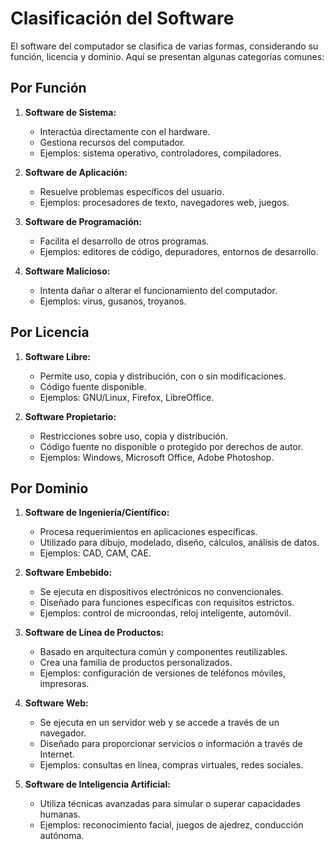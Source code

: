 # Clasificación del Software

El software del computador se clasifica de varias formas, considerando su función, licencia y dominio. Aquí se presentan algunas categorías comunes:

## Por Función
1. **Software de Sistema:**
   - Interactúa directamente con el hardware.
   - Gestiona recursos del computador.
   - Ejemplos: sistema operativo, controladores, compiladores.

2. **Software de Aplicación:**
   - Resuelve problemas específicos del usuario.
   - Ejemplos: procesadores de texto, navegadores web, juegos.

3. **Software de Programación:**
   - Facilita el desarrollo de otros programas.
   - Ejemplos: editores de código, depuradores, entornos de desarrollo.

4. **Software Malicioso:**
   - Intenta dañar o alterar el funcionamiento del computador.
   - Ejemplos: virus, gusanos, troyanos.

## Por Licencia
1. **Software Libre:**
   - Permite uso, copia y distribución, con o sin modificaciones.
   - Código fuente disponible.
   - Ejemplos: GNU/Linux, Firefox, LibreOffice.

2. **Software Propietario:**
   - Restricciones sobre uso, copia y distribución.
   - Código fuente no disponible o protegido por derechos de autor.
   - Ejemplos: Windows, Microsoft Office, Adobe Photoshop.

## Por Dominio
1. **Software de Ingeniería/Científico:**
   - Procesa requerimientos en aplicaciones específicas.
   - Utilizado para dibujo, modelado, diseño, cálculos, análisis de datos.
   - Ejemplos: CAD, CAM, CAE.

2. **Software Embebido:**
   - Se ejecuta en dispositivos electrónicos no convencionales.
   - Diseñado para funciones específicas con requisitos estrictos.
   - Ejemplos: control de microondas, reloj inteligente, automóvil.

3. **Software de Línea de Productos:**
   - Basado en arquitectura común y componentes reutilizables.
   - Crea una familia de productos personalizados.
   - Ejemplos: configuración de versiones de teléfonos móviles, impresoras.

4. **Software Web:**
   - Se ejecuta en un servidor web y se accede a través de un navegador.
   - Diseñado para proporcionar servicios o información a través de Internet.
   - Ejemplos: consultas en línea, compras virtuales, redes sociales.

5. **Software de Inteligencia Artificial:**
   - Utiliza técnicas avanzadas para simular o superar capacidades humanas.
   - Ejemplos: reconocimiento facial, juegos de ajedrez, conducción autónoma.
